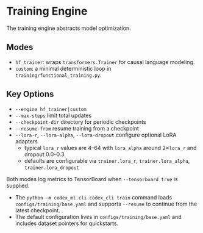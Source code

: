 # Training Engine

The training engine abstracts model optimization.

## Modes
- `hf_trainer`: wraps `transformers.Trainer` for causal language modeling.
- `custom`: a minimal deterministic loop in `training/functional_training.py`.

## Key Options
- `--engine hf_trainer|custom`
- `--max-steps` limit total updates
- `--checkpoint-dir` directory for periodic checkpoints
- `--resume-from` resume training from a checkpoint
- `--lora-r`, `--lora-alpha`, `--lora-dropout` configure optional LoRA adapters
  - typical `lora_r` values are 4–64 with `lora_alpha` around 2×`lora_r` and dropout 0.0–0.3
  - defaults are configurable via `trainer.lora_r`, `trainer.lora_alpha`, `trainer.lora_dropout`

Both modes log metrics to TensorBoard when `--tensorboard true` is supplied.

- The `python -m codex_ml.cli.codex_cli train` command loads `configs/training/base.yaml` and supports `--resume` to continue from the latest checkpoint.
- The default configuration lives in `configs/training/base.yaml` and includes dataset pointers for quickstarts.
